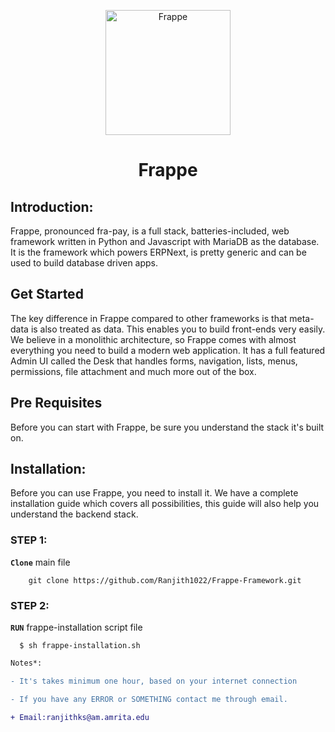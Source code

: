 <p align="center">
  <img width="200" src="https://avatars.githubusercontent.com/u/836974?v=4" alt="Frappe">
  </p>

<h1 align="center">
Frappe
</h1>

## Introduction: 

  Frappe, pronounced fra-pay, is a full stack, batteries-included, web framework written in Python and Javascript with MariaDB as the database. It is the framework which powers ERPNext, is pretty generic and can be used to build database driven apps.

## Get Started

  The key difference in Frappe compared to other frameworks is that meta-data is also treated as data. This enables you to build front-ends very easily. We believe in a monolithic architecture, so Frappe comes with almost everything you need to build a modern web application. It has a full featured Admin UI called the Desk that handles forms, navigation, lists, menus, permissions, file attachment and much more out of the box.

## Pre Requisites

  Before you can start with Frappe, be sure you understand the stack it's built on.
 

## Installation:

  Before you can use Frappe, you need to install it. We have a complete installation guide which covers all possibilities, this guide will also help you understand the backend stack.
  
### STEP 1:

 <strong>```Clone```</strong> main file 

  ```
      git clone https://github.com/Ranjith1022/Frappe-Framework.git
  ```
  
### STEP 2:


  <strong>```RUN```</strong> frappe-installation script file
   
```
  $ sh frappe-installation.sh
```



```diff
Notes*:

- It's takes minimum one hour, based on your internet connection

- If you have any ERROR or SOMETHING contact me through email.

+ Email:ranjithks@am.amrita.edu

```
